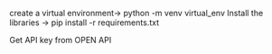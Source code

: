 create a virtual environment-> python -m venv virtual_env
Install the libraries -> pip install -r requirements.txt

Get API key from OPEN API